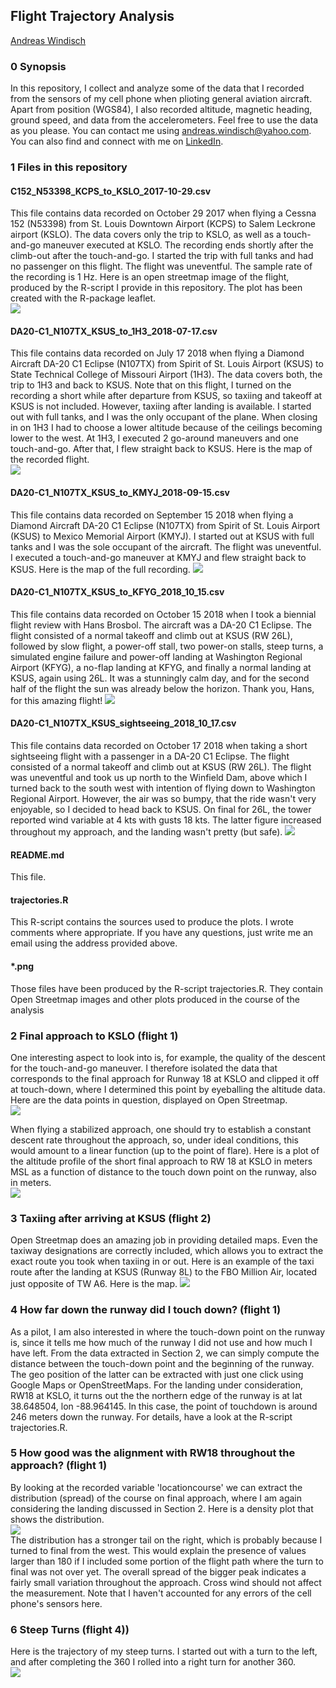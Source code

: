 ## Flight Trajectory Analysis   
[Andreas Windisch](https://www.linkedin.com/in/andreas-windisch-physics/)
   
### 0 Synopsis   
In this repository, I collect and analyze some of the data that I recorded from the sensors of my cell phone when plioting general aviation aircraft. Apart from position (WGS84), I also recorded altitude, magnetic heading, ground speed, and data from the accelerometers.
Feel free to use the data as you please. You can contact me using andreas.windisch@yahoo.com. You can also find and connect with me on [LinkedIn](https://www.linkedin.com/in/andreas-windisch-physics/).

### 1 Files in this repository   

#### C152_N53398_KCPS_to_KSLO_2017-10-29.csv     
This file contains data recorded on October 29 2017 when flying a Cessna 152 (N53398) from St. Louis Downtown Airport (KCPS) to Salem Leckrone airport (KSLO). The data covers only the trip to KSLO, as well as a touch-and-go maneuver executed at KSLO. The recording ends shortly after the climb-out after the touch-and-go. I started the trip with full tanks and had no passenger on this flight. The flight was uneventful. The sample rate of the recording is 1 Hz. Here is an open streetmap image of the flight, produced by the R-script I provide in this repository. The plot has been created with the R-package leaflet.    
![](flight1_map.png)

#### DA20-C1_N107TX_KSUS_to_1H3_2018-07-17.csv   
This file contains data recorded on July 17 2018 when flying a Diamond Aircraft DA-20 C1 Eclipse (N107TX) from Spirit of St. Louis Airport (KSUS) to State Technical College of Missouri Airport (1H3). The data covers both, the trip to 1H3 and back to KSUS. Note that on this flight, I turned on the recording a short while after departure from KSUS, so taxiing and takeoff at KSUS is not included. However, taxiing after landing is available. I started out with full tanks, and I was the only occupant of the plane. When closing in on 1H3 I had to choose a lower altitude because of the ceilings becoming lower to the west. At 1H3, I executed 2 go-around maneuvers and one touch-and-go. After that, I flew straight back to KSUS. Here is the map of the recorded flight.   
![](flight2_map.png)

#### DA20-C1_N107TX_KSUS_to_KMYJ_2018-09-15.csv 
This file contains data recorded on September 15 2018 when flying a Diamond Aircraft DA-20 C1 Eclipse (N107TX) from Spirit of St. Louis Airport (KSUS) to Mexico Memorial Airport (KMYJ). I started out at KSUS with full tanks and I was the sole occupant of the aircraft. The flight was uneventful. I executed a touch-and-go maneuver at KMYJ and flew straight back to KSUS. Here is the map of the full recording. 
![](flight3_map.png)   

#### DA20-C1_N107TX_KSUS_to_KFYG_2018_10_15.csv   
This file contains data recorded on October 15 2018 when I took a biennial flight review with Hans Brosbol. The aircraft was a DA-20 C1 Eclipse. The flight consisted of a normal takeoff and climb out at KSUS (RW 26L), followed by slow flight, a power-off stall, two power-on stalls, steep turns, a simulated engine failure and power-off landing at Washington Regional Airport (KFYG), a no-flap landing at KFYG, and finally a normal landing at KSUS, again using 26L. It was a stunningly calm day, and for the second half of the flight the sun was already below the horizon. Thank you, Hans, for this amazing flight!
![](flight4_map.png)   

#### DA20-C1_N107TX_KSUS_sightseeing_2018_10_17.csv   
This file contains data recorded on October 17 2018 when taking a short sightseeing flight with a passenger in a DA-20 C1 Eclipse. The flight consisted of a normal takeoff and climb out at KSUS (RW 26L). The flight was uneventful and took us up north to the Winfield Dam, above which I turned back to the south west with intention of flying down to Washington Regional Airport. However, the air was so bumpy, that the ride wasn't very enjoyable, so I decided to head back to KSUS. On final for 26L, the tower reported wind variable at 4 kts with gusts 18 kts. The latter figure increased throughout my approach, and the landing wasn't pretty (but safe). 
![](flight5_map.png)   
 

#### README.md   
This file.   
   

#### trajectories.R   
This R-script contains the sources used to produce the plots. I wrote comments where appropriate. If you have any questions, just write me an email using the address provided above.   
   
#### \*.png
Those files have been produced by the R-script trajectories.R. They contain Open Streetmap images and other plots produced in the course of the analysis


### 2 Final approach to KSLO (flight 1)
One interesting aspect to look into is, for example, the quality of the descent for the touch-and-go maneuver. I therefore isolated the data that corresponds to the final approach for Runway 18 at KSLO and clipped it off at touch-down, where I determined this point by eyeballing the altitude data. Here are the data points in question, displayed on Open Streetmap.   
![](landing1_map.png)

When flying a stabilized approach, one should try to establish a constant descent rate throughout the approach, so, under ideal conditions, this would amount to a linear function (up to the point of flare). Here is a plot of the altitude profile of the short final approach to RW 18 at KSLO in meters MSL as a function of distance to the touch down point on the runway, also in meters.  
![](ldg1.png)
   
### 3 Taxiing after arriving at KSUS (flight 2)
Open Streetmap does an amazing job in providing detailed maps. Even the taxiway designations are correctly included, which allows you to extract the exact route you took when taxiing in or out. Here is an example of the taxi route after the landing at KSUS (Runway 8L) to the FBO Million Air, located just opposite of TW A6. Here is the map.
![](taxi2_map.png)
      
### 4 How far down the runway did I touch down? (flight 1)
As a pilot, I am also interested in where the touch-down point on the runway is, since it tells me how much of the runway I did not use and how much I have left. From the data extracted in Section 2, we can simply compute the distance between the touch-down point and the beginning of the runway. The geo position of the latter can be extracted with just one click using Google Maps or OpenStreetMaps. For the landing under consideration, RW18 at KSLO, it turns out the the northern edge of the runway is at lat 38.648504, lon -88.964145. 
In this case, the point of touchdown is around 246 meters down the runway. For details, have a look at the R-script trajectories.R.
   
### 5 How good was the alignment with RW18 throughout the approach? (flight 1)
By looking at the recorded variable 'locationcourse' we can extract the distribution (spread) of the course on final approach, where I am again considering the landing discussed in Section 2. Here is a density plot that shows the distribution.   
![](ldg1hdg.png)   
The distribution has a stronger tail on the right, which is probably because I turned to final from the west. This would explain the presence of values larger than 180 if I included some portion of the flight path where the turn to final was not over yet. The overall spread of the bigger peak indicates a fairly small variation throughout the approach. Cross wind should not affect the measurement. Note that I haven't accounted for any errors of the cell phone's sensors here. 
   
### 6 Steep Turns (flight 4)) 
Here is the trajectory of my steep turns. I started out with a turn to the left, and after completing the 360 I rolled into a right turn for another 360.    
![](steep_turn_map.png)   


   
     
         

     

      

